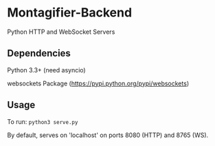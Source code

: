 Montagifier-Backend
===================
Python HTTP and WebSocket Servers

Dependencies
------------

Python 3.3+ (need asyncio)

websockets Package (https://pypi.python.org/pypi/websockets)

Usage
-----

To run:
`python3 serve.py`

By default, serves on 'localhost' on ports 8080 (HTTP) and 8765 (WS).
